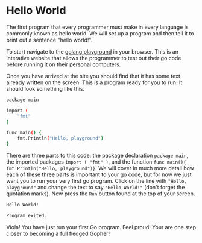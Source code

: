 # Hello World
The first program that every programmer must make in every language is commonly known as hello world. We will set up a program and then tell it to print out a sentence "hello world!".

To start navigate to the [golang playground](https://play.golang.org/) in your browser. This is an interative website that allows the programmer to test out their go code before running it on their personal computers. 

Once you have arrived at the site you should find that it has some text already written on the screen. This is a program ready for you to run. It should look something like this. 

```bash 
package main

import (
	"fmt"
)

func main() {
	fmt.Println("Hello, playground")
}
```

There are three parts to this code: the package declaration `package main`, the imported packages `import ( "fmt" )`, and the function `func main(){ fmt.Println("Hello, playground")}`. We will cover in much more detail how each of these three parts is important to your go code, but for now we just want you to run your very first go program. Click on the line with `"Hello, playground"` and change the text to say `"Hello World!"` (don't forget the quotation marks). Now press the `Run` button found at the top of your screen. 

```bash 
Hello World!

Program exited.
```

Viola! You have just run your first Go program. Feel proud! Your are one step closer to becoming a full fledged Gopher!
